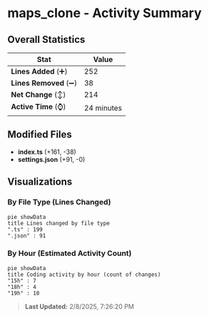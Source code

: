 # maps_clone - Activity Summary 

## Overall Statistics

| Stat                   | Value                                                             |
| ---------------------- | ----------------------------------------------------------------- |
| **Lines Added** (➕)   | 252                                          |
| **Lines Removed** (➖) | 38                                        |
| **Net Change** (↕)    | 214                |
| **Active Time** (⌚)   | 24 minutes |


## Modified Files
- **index.ts** (+161, -38)
- **settings.json** (+91, -0)

## Visualizations

### By File Type (Lines Changed)

```mermaid
pie showData
title Lines changed by file type
".ts" : 199
".json" : 91
```

### By Hour (Estimated Activity Count)

```mermaid
pie showData
title Coding activity by hour (count of changes)
"15h" : 7
"18h" : 4
"19h" : 10
```


> **Last Updated:** 2/8/2025, 7:26:20 PM